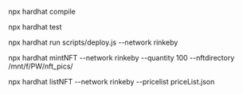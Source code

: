 npx hardhat compile

npx hardhat test

npx hardhat run scripts/deploy.js --network rinkeby

npx hardhat mintNFT --network rinkeby --quantity 100 --nftdirectory /mnt/f/PW/nft_pics/

npx hardhat listNFT --network rinkeby --pricelist priceList.json